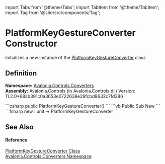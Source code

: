 import Tabs from '@theme/Tabs'; 
import TabItem from '@theme/TabItem'; 
import Tag from '@site/src/components/Tag'; 

# PlatformKeyGestureConverter Constructor


Initializes a new instance of the <a href="T_Avalonia_Controls_Converters_PlatformKeyGestureConverter">PlatformKeyGestureConverter</a> class



## Definition
**Namespace:** <a href="N_Avalonia_Controls_Converters">Avalonia.Controls.Converters</a>  
**Assembly:** Avalonia.Controls (in Avalonia.Controls.dll) Version: 11.2.0+68ab391c0a3653e0722638e29fcbd9633c7fd386

<Tabs groupId="api-code-preview">
<TabItem value="csharp" label="C#">
```csharp
public PlatformKeyGestureConverter()
```
</TabItem>
<TabItem value="vb" label="VB">
```vb
Public Sub New
```
</TabItem>
<TabItem value="fsharp" label="F#">
```fsharp
new : unit -> PlatformKeyGestureConverter
```
</TabItem>
</Tabs>



## See Also


#### Reference
<a href="T_Avalonia_Controls_Converters_PlatformKeyGestureConverter">PlatformKeyGestureConverter Class</a>  
<a href="N_Avalonia_Controls_Converters">Avalonia.Controls.Converters Namespace</a>  
